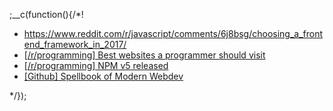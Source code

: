 
;__c(function(){/*!

* https://www.reddit.com/r/javascript/comments/6j8bsg/choosing_a_frontend_framework_in_2017/
* [[/r/programming] Best websites a programmer should visit](https://www.reddit.com/r/programming/comments/6fkkst/best_websites_a_programmer_should_visit/)
* [[/r/programming] NPM v5 released](https://www.reddit.com/r/programming/comments/6e64dn/npm_v500_released/)
* [[Github] Spellbook of Modern Webdev](https://github.com/dexteryy/spellbook-of-modern-webdev)

<!-- 


-->

[//]: # (@~|news/2017/06|~@)

*/});
